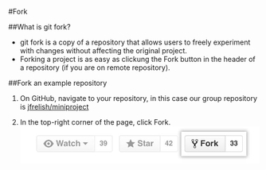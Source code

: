 #Fork

##What is git fork?

* git fork is a copy of a repository that allows users to freely experiment with changes without affecting the original project.
* Forking a project is as easy as clickung the Fork button in the header of a repository (if you are on remote repository). 

##Fork an example repository

1. On GitHub, navigate to your repository, in this case our group repository is [jfrelish/miniproject](https://github.com/jfrelish/miniproject)

2. In the top-right corner of the page, click Fork.
![Fork](/Images/Fork.PNG)
